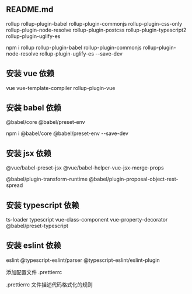 ## README.md

rollup rollup-plugin-babel rollup-plugin-commonjs rollup-plugin-css-only rollup-plugin-node-resolve rollup-plugin-postcss rollup-plugin-typescript2 rollup-plugin-uglify-es

npm i rollup rollup-plugin-babel rollup-plugin-commonjs rollup-plugin-node-resolve rollup-plugin-uglify-es --save-dev

## 安装 vue 依赖

vue vue-template-compiler rollup-plugin-vue

## 安装 babel 依赖

@babel/core @babel/preset-env

npm i @babel/core @babel/preset-env --save-dev

## 安装 jsx 依赖

@vue/babel-preset-jsx @vue/babel-helper-vue-jsx-merge-props

@babel/plugin-transform-runtime @babel/plugin-proposal-object-rest-spread

## 安装 typescript 依赖

ts-loader typescript vue-class-component vue-property-decorator @babel/preset-typescript

## 安装 eslint 依赖

eslint @typescript-eslint/parser @typescript-eslint/eslint-plugin

添加配置文件 .prettierrc

.prettierrc 文件描述代码格式化的规则
